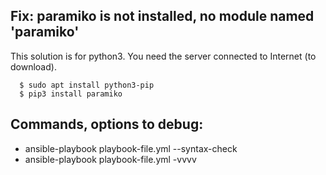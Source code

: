  ## Fix: paramiko is not installed, no module named 'paramiko'
 This solution is for python3.
 You need the server connected to Internet (to download).
 
      $ sudo apt install python3-pip
      $ pip3 install paramiko

## Commands, options to debug:

 - ansible-playbook playbook-file.yml --syntax-check
 - ansible-playbook playbook-file.yml -vvvv
